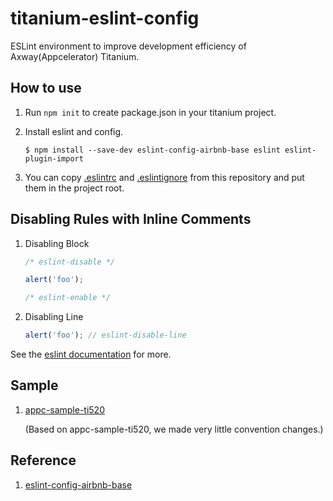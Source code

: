 # titanium-eslint-config

ESLint environment to improve development efficiency of Axway(Appcelerator) Titanium.


## How to use

1. Run ``npm init`` to create package.json in your titanium project.

2. Install eslint and config.

	```console
	$ npm install --save-dev eslint-config-airbnb-base eslint eslint-plugin-import
	```
	
3. You can copy [.eslintrc](https://github.com/gimdongwoo/titanium-eslint-config/blob/master/.eslintrc) and [.eslintignore](https://github.com/gimdongwoo/titanium-eslint-config/blob/master/.eslintignore) from this repository and put them in the project root.


## Disabling Rules with Inline Comments

1. Disabling Block

	```javascript
	/* eslint-disable */

	alert('foo');

	/* eslint-enable */
	```

2. Disabling Line

	```javascript
	alert('foo'); // eslint-disable-line
	```
	
See the [eslint documentation](http://eslint.org/docs/user-guide/configuring.html#disabling-rules-with-inline-comments) for more.


## Sample

1. [appc-sample-ti520](https://github.com/gimdongwoo/titanium-eslint-config/tree/master/appc-sample-ti520)

	(Based on appc-sample-ti520, we made very little convention changes.)


## Reference

1. [eslint-config-airbnb-base](https://www.npmjs.com/package/eslint-config-airbnb-base#eslint-config-airbnb-baselegacy)
